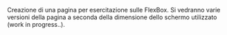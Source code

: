 Creazione di una pagina per esercitazione sulle FlexBox. Si vedranno varie versioni della pagina a seconda della dimensione dello schermo utilizzato (work in progress..).

